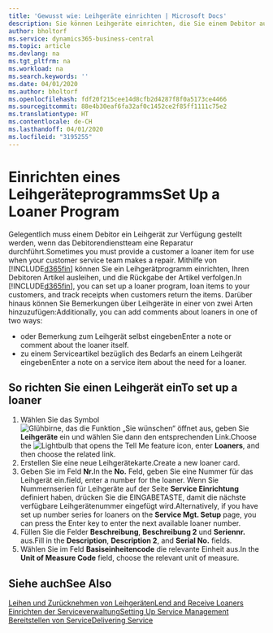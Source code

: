 ```yaml
---
title: 'Gewusst wie: Leihgeräte einrichten | Microsoft Docs'
description: Sie können Leihgeräte einrichten, die Sie einem Debitor ausleihen können, wenn er Serviceartikel im Service hat.
author: bholtorf
ms.service: dynamics365-business-central
ms.topic: article
ms.devlang: na
ms.tgt_pltfrm: na
ms.workload: na
ms.search.keywords: ''
ms.date: 04/01/2020
ms.author: bholtorf
ms.openlocfilehash: fdf20f215cee14d8cfb2d4287f8f0a5173ce4466
ms.sourcegitcommit: 88e4b30eaf6fa32af0c1452ce2f85ff1111c75e2
ms.translationtype: HT
ms.contentlocale: de-CH
ms.lasthandoff: 04/01/2020
ms.locfileid: "3195255"
---
```

# <a name="set-up-a-loaner-program"></a><span data-ttu-id="adc68-103">Einrichten eines Leihgeräteprogramms</span><span class="sxs-lookup"><span data-stu-id="adc68-103">Set Up a Loaner Program</span></span>
<span data-ttu-id="adc68-104">Gelegentlich muss einem Debitor ein Leihgerät zur Verfügung gestellt werden, wenn das Debitorendienstteam eine Reparatur durchführt.</span><span class="sxs-lookup"><span data-stu-id="adc68-104">Sometimes you must provide a customer a loaner item for use when your customer service team makes a repair.</span></span> <span data-ttu-id="adc68-105">Mithilfe von [!INCLUDE[d365fin](includes/d365fin_md.md)] können Sie ein Leihgerätprogramm einrichten, Ihren Debitoren Artikel ausleihen, und die Rückgabe der Artikel verfolgen.</span><span class="sxs-lookup"><span data-stu-id="adc68-105">In [!INCLUDE[d365fin](includes/d365fin_md.md)], you can set up a loaner program, loan items to your customers, and track receipts when customers return the items.</span></span> <span data-ttu-id="adc68-106">Darüber hinaus können Sie Bemerkungen über Leihgeräte in einer von zwei Arten hinzuzufügen:</span><span class="sxs-lookup"><span data-stu-id="adc68-106">Additionally, you can add comments about loaners in one of two ways:</span></span>  
  
* <span data-ttu-id="adc68-107">oder Bemerkung zum Leihgerät selbst eingeben</span><span class="sxs-lookup"><span data-stu-id="adc68-107">Enter a note or comment about the loaner itself.</span></span>  
* <span data-ttu-id="adc68-108">zu einem Serviceartikel bezüglich des Bedarfs an einem Leihgerät eingeben</span><span class="sxs-lookup"><span data-stu-id="adc68-108">Enter a note on a service item about the need for a loaner.</span></span>  

## <a name="to-set-up-a-loaner"></a><span data-ttu-id="adc68-109">So richten Sie einen Leihgerät ein</span><span class="sxs-lookup"><span data-stu-id="adc68-109">To set up a loaner</span></span>  
1. <span data-ttu-id="adc68-110">Wählen Sie das Symbol ![Glühbirne, das die Funktion „Sie wünschen“ öffnet](media/ui-search/search_small.png "Tell Me-Funktion") aus, geben Sie **Leihgeräte** ein und wählen Sie dann den entsprechenden Link.</span><span class="sxs-lookup"><span data-stu-id="adc68-110">Choose the ![Lightbulb that opens the Tell Me feature](media/ui-search/search_small.png "Tell me what you want to do") icon, enter **Loaners**, and then choose the related link.</span></span>  
2. <span data-ttu-id="adc68-111">Erstellen Sie eine neue Leihgerätekarte.</span><span class="sxs-lookup"><span data-stu-id="adc68-111">Create a new loaner card.</span></span> 
3. <span data-ttu-id="adc68-112">Geben Sie im Feld **Nr.**</span><span class="sxs-lookup"><span data-stu-id="adc68-112">In the **No.**</span></span> <span data-ttu-id="adc68-113">Feld,  geben Sie eine Nummer für das Leihgerät ein.</span><span class="sxs-lookup"><span data-stu-id="adc68-113">field, enter a number for the loaner.</span></span> <span data-ttu-id="adc68-114">Wenn Sie Nummernserien für Leihgeräte auf der Seite **Service Einrichtung** definiert haben, drücken Sie die EINGABETASTE, damit die nächste verfügbare Leihgerätenummer eingefügt wird.</span><span class="sxs-lookup"><span data-stu-id="adc68-114">Alternatively, if you have set up number series for loaners on the **Service Mgt. Setup** page, you can press the Enter key to enter the next available loaner number.</span></span>  
4. <span data-ttu-id="adc68-115">Füllen Sie die Felder **Beschreibung**, **Beschreibung 2** und **Seriennr.** aus.</span><span class="sxs-lookup"><span data-stu-id="adc68-115">Fill in the **Description**, **Description 2**, and **Serial No.** fields.</span></span>  
5. <span data-ttu-id="adc68-116">Wählen Sie im Feld **Basiseinheitencode** die relevante Einheit aus.</span><span class="sxs-lookup"><span data-stu-id="adc68-116">In the **Unit of Measure Code** field, choose the relevant unit of measure.</span></span>  
  
## <a name="see-also"></a><span data-ttu-id="adc68-117">Siehe auch</span><span class="sxs-lookup"><span data-stu-id="adc68-117">See Also</span></span>
[<span data-ttu-id="adc68-118">Leihen und Zurücknehmen von Leihgeräten</span><span class="sxs-lookup"><span data-stu-id="adc68-118">Lend and Receive Loaners</span></span>](service-how-to-lend-receive-loaners.md)  
[<span data-ttu-id="adc68-119">Einrichten der Serviceverwaltung</span><span class="sxs-lookup"><span data-stu-id="adc68-119">Setting Up Service Management</span></span>](service-setup-service.md)  
[<span data-ttu-id="adc68-120">Bereitstellen von Service</span><span class="sxs-lookup"><span data-stu-id="adc68-120">Delivering Service</span></span>](service-deliver-service.md)  

